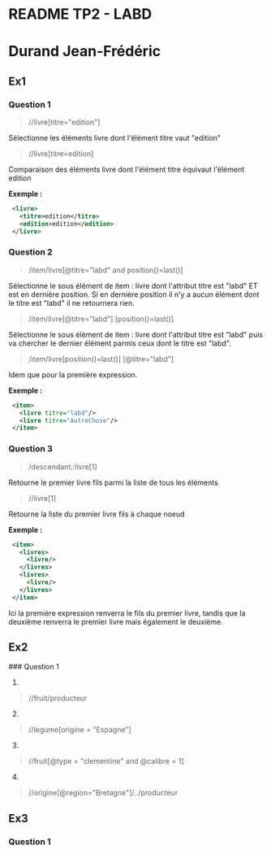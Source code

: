 # README TP2 - LABD

# Durand Jean-Frédéric

## Ex1

### Question 1

> //livre[titre="edition"]

Sélectionne les éléments livre dont l'élément titre vaut "edition"

> //livre[titre=edition]

Comparaison des éléments livre dont l'élément titre équivaut l'élément edition

**Exemple :**

```XML
 <livre>
   <titre>edition</titre>
   <edition>edition</edition>
 </livre>
```

### Question 2

> /item/livre[@titre="labd" and position()=last()]

Sélectionne le sous élément de item : livre dont l'attribut titre est "labd" ET est en dernière position. Si en dernière position il n'y a aucun élément dont le titre est "labd" il ne retournera rien.

> /item/livre[@titre="labd"] [position()=last()]

Sélectionne le sous élément de item : livre dont l'attribut titre est "labd" puis va chercher le dernier élément parmis ceux dont le titre est "labd".

> /item/livre[position()=last()] [@titre="labd"]

Idem que pour la première expression.

**Exemple :**

```XML
 <item>
   <livre titre="labd"/>
   <livre titre="AutreChose"/>
 </item>
```

### Question 3

> /descendant::livre[1]

Retourne le premier livre fils parmi la liste de tous les éléments

> //livre[1]

Retourne la liste du premier livre fils à chaque noeud

**Exemple :**

```XML
 <item>
   <livres>
     <livre/>
   </livres>
   <livres>
     <livre/>
   </livres>
 </item>
```

Ici la première expression renverra le fils du premier livre, tandis que la deuxième renverra le premier livre mais également le deuxième.

## Ex2

### Question 1

1.

> //fruit/producteur

2.

> //legume[origine = "Espagne"]

3.

> //fruit[@type = "clementine" and @calibre = 1]

4.

> //origine[@region="Bretagne"]/../producteur

## Ex3

### Question 1
